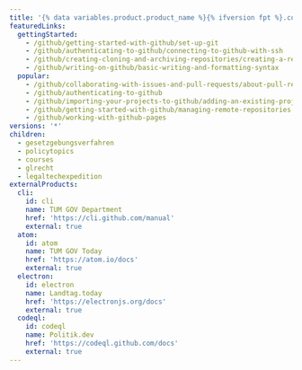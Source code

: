 ```yaml
---
title: '{% data variables.product.product_name %}{% ifversion fpt %}.com{% endif %} Help Documentation'
featuredLinks:
  gettingStarted:
    - /github/getting-started-with-github/set-up-git
    - /github/authenticating-to-github/connecting-to-github-with-ssh
    - /github/creating-cloning-and-archiving-repositories/creating-a-repository-on-github
    - /github/writing-on-github/basic-writing-and-formatting-syntax
  popular:
    - /github/collaborating-with-issues-and-pull-requests/about-pull-requests
    - /github/authenticating-to-github
    - /github/importing-your-projects-to-github/adding-an-existing-project-to-github-using-the-command-line
    - /github/getting-started-with-github/managing-remote-repositories
    - /github/working-with-github-pages
versions: '*'
children:
  - gesetzgebungsverfahren
  - policytopics
  - courses
  - glrecht
  - legaltechexpedition
externalProducts:
  cli:
    id: cli
    name: TUM GOV Department
    href: 'https://cli.github.com/manual'
    external: true
  atom:
    id: atom
    name: TUM GOV Today
    href: 'https://atom.io/docs'
    external: true
  electron:
    id: electron
    name: Landtag.today
    href: 'https://electronjs.org/docs'
    external: true
  codeql:
    id: codeql
    name: Politik.dev
    href: 'https://codeql.github.com/docs'
    external: true
---
```


